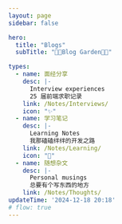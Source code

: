```yaml
---
layout: page
sidebar: false

hero:
  title: "Blogs"
  subTitle: "🌷🌼Blog Garden🌼🌷"

types:
  - name: 面经分享
    desc: |-
      Interview experiences
      25 届前端求职记录
    link: /Notes/Interviews/
    icon: "✨"
  - name: 学习笔记
    desc: |-
      Learning Notes
      我那磕磕绊绊的开发之路
    link: /Notes/Learning/
    icon: "🏃"
  - name: 随想杂文
    desc: |-
      Personal musings
      总要有个写东西的地方
    link: /Notes/Thoughts/
updateTime: '2024-12-18 20:18'
# flow: true
---
```


<script setup>
import BlogArchive from '../../.vitepress/views/Archive/index.vue'
</script>

<BlogArchive/>
